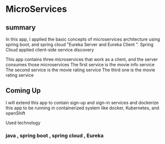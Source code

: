 # MicroServices
## summary
In this app, I applied the basic concepts of microservices architecture 
using spring boot, and spring cloud "Eureka Server and Eureka Client ".
Spring Cloud applied client-side service discovery 

This  app contains three microservices that work as a client, and the server consumes those microservices 
The first service is the movie info service
The second service is the movie rating service
The third one is the movie rating service 

## Coming Up
I will extend this app to contain sign-up and sign-in services
and dockerize this app to be running in containerized system like docker, Kubernetes, and openShift

Used technology
### java , spring boot , spring cloud , Eureka
